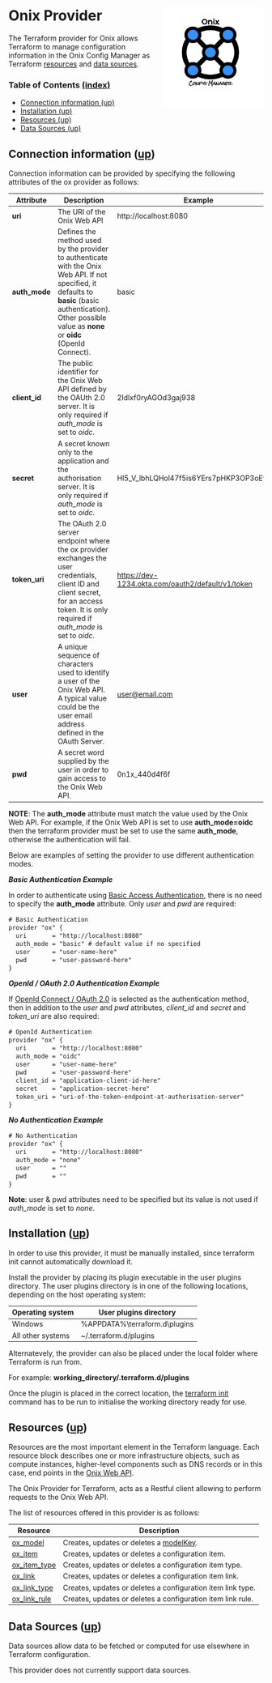 # Onix Provider <img src="../../docs/pics/ox.png" width="200" height="200" align="right">

The Terraform provider for Onix allows Terraform to manage configuration information in the Onix Config Manager as Terraform [resources](https://www.terraform.io/docs/configuration/resources.html) and [data sources](https://www.terraform.io/docs/configuration/data-sources.html).

<a name="toc"></a>
### Table of Contents [(index)](./../readme.md)

  - [Connection information (up)](#connection-information-up)
  - [Installation (up)](#installation-up)
  - [Resources (up)](#resources-up)
  - [Data Sources (up)](#data-sources-up)

<a name="connection-information"></a>
## Connection information ([up](#toc))

Connection information can be provided by specifying the following attributes of the ox provider as follows:

| Attribute | Description | Example |
|---|---|---|
| __uri__| The URI of the Onix Web API | http://localhost:8080 |
| __auth_mode__ | Defines the method used by the provider to authenticate with the Onix Web API. If not specified, it defaults to __basic__ (basic authentication). Other possible value as __none__ or __oidc__ (OpenId Connect). | basic |
| __client_id__ | The public identifier for the Onix Web API defined by the OAUth 2.0 server. It is only required if _auth_mode_ is set to _oidc_. | 2Idlxf0ryAGOd3gaj938 |
| __secret__ | A secret known only to the application and the authorisation server. It is only required if _auth_mode_ is set to _oidc_. | Hl5_V_lbhLQHol47f5is6YErs7pHKP3OP3oEf7H3 |
| __token_uri__ | The OAuth 2.0 server endpoint where the ox provider exchanges the user credentials, client ID and client secret, for an access token. It is only required if _auth_mode_ is set to _oidc_. | https://dev-1234.okta.com/oauth2/default/v1/token |
 | __user__ | A unique sequence of characters used to identify a user of the Onix Web API. A typical value could be the user email address defined in the OAuth Server. | user@email.com |
 | __pwd__ | A secret word supplied by the user in order to gain access to the Onix Web API. | 0n1x_440d4f6f |
  
__NOTE__: The __auth_mode__ attribute must match the value used by the Onix Web API. For example, if the Onix Web API is set to use __auth_mode=oidc__ then the terraform provider must be set to use the same __auth_mode__, otherwise the authentication will fail.

Below are examples of setting the provider to use different authentication modes.

__*Basic Authentication Example*__

In order to authenticate using [Basic Access Authentication](https://en.wikipedia.org/wiki/Basic_access_authentication), there is no need to specify the __auth_mode__ attribute. Only _user_ and _pwd_ are required:

```hcl-terraform
# Basic Authentication
provider "ox" {
  uri       = "http://localhost:8080"
  auth_mode = "basic" # default value if no specified
  user      = "user-name-here"
  pwd       = "user-password-here"
}
```

__*OpenId / OAuth 2.0 Authentication Example*__

If [OpenId Connect / OAuth 2.0](https://openid.net/connect/) is selected as the authentication method, then in addition to the _user_ and _pwd_ attributes, _client_id_ and _secret_ and _token_uri_ are also required:

```hcl-terraform
# OpenId Authentication
provider "ox" {
  uri       = "http://localhost:8080"
  auth_mode = "oidc"
  user      = "user-name-here"
  pwd       = "user-password-here"
  client_id = "application-client-id-here"
  secret    = "application-secret-here"
  token_uri = "uri-of-the-token-endpoint-at-authorisation-server"
}
```

__*No Authentication Example*__


```hcl-terraform
# No Authentication
provider "ox" {
  uri       = "http://localhost:8080"
  auth_mode = "none"
  user      = ""
  pwd       = ""
}
```

__Note__: user & pwd attributes need to be specified but its value is not used if _auth_mode_ is set to _none_.

<a name="installation"></a>
## Installation ([up](#toc))

In order to use this provider, it must be manually installed, since terraform init cannot automatically download it.

Install the provider by placing its plugin executable in the user plugins directory. 
The user plugins directory is in one of the following locations, depending on the host operating system:

|Operating system|	User plugins directory|
|---|---|
|Windows	| %APPDATA%\terraform.d\plugins|
|All other systems|	~/.terraform.d/plugins|

Alternatevely, the provider can also be placed under the local folder where Terraform is run from. 

For example: **working_directory/.terraform.d/plugins**

Once the plugin is placed in the correct location, the [terraform init](https://www.terraform.io/docs/commands/init.html) command has to be run to initialise the working directory ready for use.

<a name="resources"></a>
## Resources ([up](#toc))

Resources are the most important element in the Terraform language. Each resource block describes one or more infrastructure objects, such as compute instances, higher-level components such as DNS records or in this case, end points in the [Onix Web API](../../docs/wapi.md).

The Onix Provider for Terraform, acts as a Restful client allowing to perform requests to the Onix Web API.

The list of resources offered in this provider is as follows:

| Resource | Description |
|---|---|
| [ox_model](./docs/rs_ox_model.md) | Creates, updates or deletes a [modelKey](../../docs/models/readme.md). |
| [ox_item](./docs/rs_ox_item.md) | Creates, updates or deletes a configuration item. |
| [ox_item_type](./docs/rs_ox_item_type.md) | Creates, updates or deletes a configuration item type. |
| [ox_link](./docs/rs_ox_link.md) | Creates, updates or deletes a configuration item link. |
| [ox_link_type](./docs/rs_ox_link_type.md) | Creates, updates or deletes a configuration item link type. |
| [ox_link_rule](./docs/rs_ox_link_rule.md) | Creates, updates or deletes a configuration item link rule. |

<a name="data-sources"></a>
## Data Sources ([up](#toc))

Data sources allow data to be fetched or computed for use elsewhere in Terraform configuration. 

This provider does not currently support data sources.

